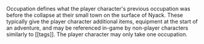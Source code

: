 Occupation defines what the player character's previous occupation was before the collapse at their small town on the surface of Nyack. These typically give the player character additional items, equipment at the start of an adventure, and may be referenced in-game by non-player characters similarly to [[tags]]. The player character may only take one occupation.

# 
